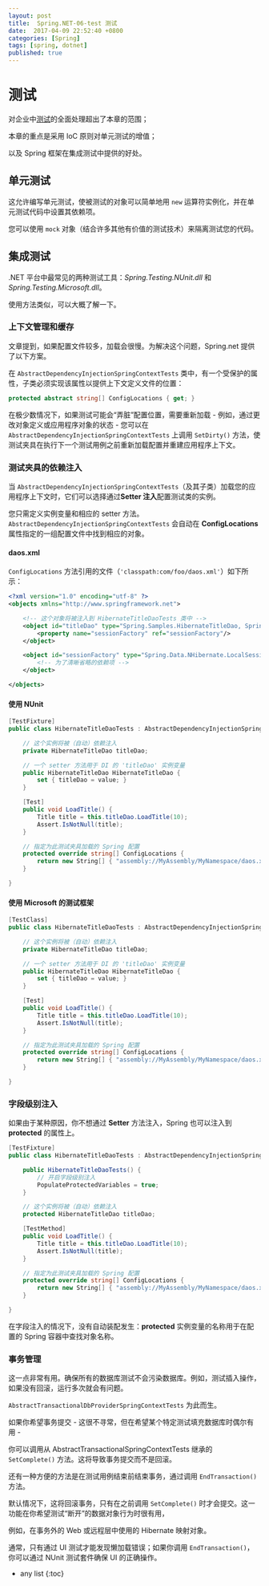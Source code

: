 ```yaml
---
layout: post
title:  Spring.NET-06-test 测试
date:  2017-04-09 22:52:40 +0800
categories: [Spring]
tags: [spring, dotnet]
published: true
---
```


# 测试

对企业中[测试](http://www.springframework.net/docs/1.3.2/reference/html/testing.html)的全面处理超出了本章的范围；

本章的重点是采用 IoC 原则对单元测试的增值；

以及 Spring 框架在集成测试中提供的好处。

## 单元测试

这允许编写单元测试，使被测试的对象可以简单地用 `new` 运算符实例化，并在单元测试代码中设置其依赖项。

您可以使用 `mock` 对象（结合许多其他有价值的测试技术）来隔离测试您的代码。

## 集成测试

.NET 平台中最常见的两种测试工具：_Spring.Testing.NUnit.dll_ 和 _Spring.Testing.Microsoft.dll_。

使用方法类似，可以大概了解一下。

### 上下文管理和缓存

文章提到，如果配置文件较多，加载会很慢。为解决这个问题，Spring.net 提供了以下方案。

在 `AbstractDependencyInjectionSpringContextTests` 类中，有一个受保护的属性，子类必须实现该属性以提供上下文定义文件的位置：

```c#
protected abstract string[] ConfigLocations { get; }
```

在极少数情况下，如果测试可能会“弄脏”配置位置，需要重新加载 - 例如，通过更改对象定义或应用程序对象的状态 - 您可以在 `AbstractDependencyInjectionSpringContextTests` 上调用 `SetDirty()` 方法，使测试夹具在执行下一个测试用例之前重新加载配置并重建应用程序上下文。

### 测试夹具的依赖注入

当 `AbstractDependencyInjectionSpringContextTests`（及其子类）加载您的应用程序上下文时，它们可以选择通过**Setter 注入**配置测试类的实例。

您只需定义实例变量和相应的 setter 方法。`AbstractDependencyInjectionSpringContextTests` 会自动在 **ConfigLocations** 属性指定的一组配置文件中找到相应的对象。

#### daos.xml

`ConfigLocations` 方法引用的文件（`'classpath:com/foo/daos.xml'`）如下所示：

```xml
<?xml version="1.0" encoding="utf-8" ?>
<objects xmlns="http://www.springframework.net">

    <!-- 这个对象将被注入到 HibernateTitleDaoTests 类中 -->
    <object id="titleDao" type="Spring.Samples.HibernateTitleDao, Spring.Samples">
        <property name="sessionFactory" ref="sessionFactory"/>
    </object>

    <object id="sessionFactory" type="Spring.Data.NHibernate.LocalSessionFactoryObject, Spring.Data.NHibernate">
        <!-- 为了清晰省略的依赖项 -->
    </object>

</objects>
```

#### 使用 NUnit

```c#
[TestFixture]
public class HibernateTitleDaoTests : AbstractDependencyInjectionSpringContextTests {

    // 这个实例将被（自动）依赖注入    
    private HibernateTitleDao titleDao;

    // 一个 setter 方法用于 DI 的 'titleDao' 实例变量
    public HibernateTitleDao HibernateTitleDao {
        set { titleDao = value; }
    }

    [Test]
    public void LoadTitle() {
        Title title = this.titleDao.LoadTitle(10);
        Assert.IsNotNull(title);
    }

    // 指定为此测试夹具加载的 Spring 配置
    protected override string[] ConfigLocations {
        return new String[] { "assembly://MyAssembly/MyNamespace/daos.xml" };
    }

}
```

#### 使用 Microsoft 的测试框架

```c#
[TestClass]
public class HibernateTitleDaoTests : AbstractDependencyInjectionSpringContextTests {

    // 这个实例将被（自动）依赖注入    
    private HibernateTitleDao titleDao;

    // 一个 setter 方法用于 DI 的 'titleDao' 实例变量
    public HibernateTitleDao HibernateTitleDao {
        set { titleDao = value; }
    }

    [Test]
    public void LoadTitle() {
        Title title = this.titleDao.LoadTitle(10);
        Assert.IsNotNull(title);
    }

    // 指定为此测试夹具加载的 Spring 配置
    protected override string[] ConfigLocations {
        return new String[] { "assembly://MyAssembly/MyNamespace/daos.xml" };
    }

}
```

### 字段级别注入

如果由于某种原因，你不想通过 **Setter** 方法注入，Spring 也可以注入到 **protected** 的属性上。

```c#
[TestFixture]
public class HibernateTitleDaoTests : AbstractDependencyInjectionSpringContextTests {

    public HibernateTitleDaoTests() {
        // 开启字段级别注入
        PopulateProtectedVariables = true;
    }

    // 这个实例将被（自动）依赖注入
    protected HibernateTitleDao titleDao;

    [TestMethod]
    public void LoadTitle() {
        Title title = this.titleDao.LoadTitle(10);
        Assert.IsNotNull(title);
    }

    // 指定为此测试夹具加载的 Spring 配置
    protected override string[] ConfigLocations {
        return new String[] { "assembly://MyAssembly/MyNamespace/daos.xml" };
    }

}
```

在字段注入的情况下，没有自动装配发生：**protected** 实例变量的名称用于在配置的 Spring 容器中查找对象名称。

### 事务管理

这一点非常有用。确保所有的数据库测试不会污染数据库。例如，测试插入操作，如果没有回滚，运行多次就会有问题。

`AbstractTransactionalDbProviderSpringContextTests` 为此而生。

如果你希望事务提交 - 这很不寻常，但在希望某个特定测试填充数据库时偶尔有用 -

你可以调用从 AbstractTransactionalSpringContextTests 继承的 `SetComplete()` 方法。这将导致事务提交而不是回滚。

还有一种方便的方法是在测试用例结束前结束事务，通过调用 `EndTransaction()` 方法。

默认情况下，这将回滚事务，只有在之前调用 `SetComplete()` 时才会提交。这一功能在你希望测试“断开”的数据对象行为时很有用，

例如，在事务外的 Web 或远程层中使用的 Hibernate 映射对象。

通常，只有通过 UI 测试才能发现懒加载错误；如果你调用 `EndTransaction()`，你可以通过 NUnit 测试套件确保 UI 的正确操作。


* any list
{:toc}